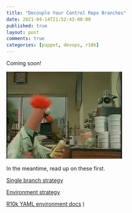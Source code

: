 ```yaml
---
title: "Decouple Your Control Repo Branches"
date: 2021-04-14T21:52:43-08:00
published: true
layout: post
comments: true
categories: [puppet, devops, r10k]
---
```


Coming soon!


![](/images/beaker_on_fire.gif) 

In the meantime, read up on these first.

[Single branch strategy](https://sairamkrish.medium.com/git-branching-strategy-for-true-continuous-delivery-eade4435b57e) 

[Environment strategy](https://www.wearefine.com/news/insights/env-branching-with-git)

[R10k YAML environment docs](https://github.com/puppetlabs/r10k/blob/master/doc/dynamic-environments/configuration.mkd#experimental-features)
)


